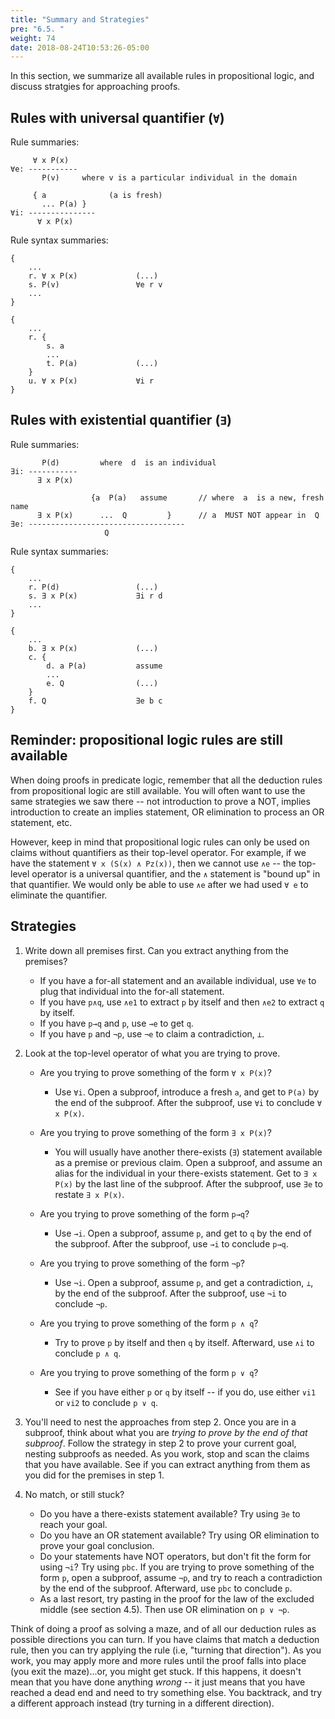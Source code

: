 ```yaml
---
title: "Summary and Strategies"
pre: "6.5. "
weight: 74
date: 2018-08-24T10:53:26-05:00
---
```


In this section, we summarize all available rules in propositional logic, and discuss stratgies for approaching proofs.

## Rules with universal quantifier (`∀`)

Rule summaries:

```text
     ∀ x P(x)
∀e: ----------- 
       P(v)     where v is a particular individual in the domain
```

```text
     { a              (a is fresh)
       ... P(a) }
∀i: ---------------
      ∀ x P(x) 

```

Rule syntax summaries:

```text
{ 
    ...
    r. ∀ x P(x) 	        (...)
    s. P(v)                 ∀e r v
    ...
}
```

```text
{ 
    ...
    r. {
        s. a
        ...
        t. P(a)             (...)
    }
    u. ∀ x P(x)             ∀i r
}
```

## Rules with existential quantifier (`∃`)

Rule summaries:

```text
       P(d)         where  d  is an individual
∃i: -----------
      ∃ x P(x)
```

```text
                  {a  P(a)   assume       // where  a  is a new, fresh name
      ∃ x P(x)      ...  Q         }      // a  MUST NOT appear in  Q
∃e: -----------------------------------
                     Q
```

Rule syntax summaries:

```text
{
    ...
    r. P(d)                 (...)
    s. ∃ x P(x)             ∃i r d
    ...
}
```

```text
{
    ...
    b. ∃ x P(x)             (...)
    c. {
        d. a P(a)           assume
        ...
        e. Q                (...)
    }
    f. Q                    ∃e b c
}
```

## Reminder: propositional logic rules are still available

When doing proofs in predicate logic, remember that all the deduction rules from propositional logic are still available. You will often want to use the same strategies we saw there -- not introduction to prove a NOT, implies introduction to create an implies statement, OR elimination to process an OR statement, etc. 

However, keep in mind that propositional logic rules can only be used on claims without quantifiers as their top-level operator. For example, if we have the statement `∀ x (S(x) ∧ Pz(x))`, then we cannot use `∧e` -- the top-level operator is a universal quantifier, and the `∧` statement is "bound up" in that quantifier. We would only be able to use `∧e` after we had used `∀ e` to eliminate the quantifier.

## Strategies

1. Write down all premises first. Can you extract anything from the premises? 
    - If you have a for-all statement and an available individual, use `∀e` to plug that individual into the for-all statement.
	- If you have `p∧q`, use `∧e1` to extract `p` by itself and then `∧e2` to extract `q` by itself.
	- If you have `p→q` and `p`, use `→e` to get `q`.
    - If you have `p` and `¬p`, use `¬e` to claim a contradiction, `⊥`.

2. Look at the top-level operator of what you are trying to prove.
    - Are you trying to prove something of the form `∀ x P(x)`?
        - Use `∀i`. Open a subproof, introduce a fresh `a`, and get to `P(a)` by the end of the subproof. After the subproof, use `∀i` to conclude `∀ x P(x)`.

    - Are you trying to prove something of the form `∃ x P(x)`?
        - You will usually have another there-exists (`∃`) statement available as a premise or previous claim. Open a subproof, and assume an alias for the individual in your there-exists statement. Get to `∃ x P(x)` by the last line of the subproof. After the subproof, use `∃e` to restate `∃ x P(x)`.

    - Are you trying to prove something of the form `p→q`? 
        - Use `→i`. Open a subproof, assume `p`, and get to `q` by the end of the subproof. After the subproof, use `→i` to conclude `p→q`.

    - Are you trying to prove something of the form `¬p`?
        - Use `¬i`. Open a subproof, assume `p`, and get a contradiction, `⊥`, by the end of the subproof. After the subproof, use `¬i` to conclude `¬p`.

    - Are you trying to prove something of the form `p ∧ q`? 
        - Try to prove `p` by itself and then `q` by itself. Afterward, use `∧i` to conclude `p ∧ q`.

    - Are you trying to prove something of the form `p ∨ q`?
        - See if you have either `p` or `q` by itself -- if you do, use either `∨i1` or `∨i2` to conclude `p ∨ q`.

3. You'll need to nest the approaches from step 2. Once you are in a subproof, think about what you are *trying to prove by the end of that subproof*. Follow the strategy in step 2 to prove your current goal, nesting subproofs as needed. As you work, stop and scan the claims that you have available. See if you can extract anything from them as you did for the premises in step 1.

4. No match, or still stuck?
    - Do you have a there-exists statement available? Try using `∃e` to reach your goal.
    - Do you have an OR statement available? Try using OR elimination to prove your goal conclusion.
    - Do your statements have NOT operators, but don't fit the form for using `¬i`? Try using `pbc`. If you are trying to prove something of the form `p`, open a subproof, assume `¬p`, and try to reach a contradiction by the end of the subproof. Afterward, use `pbc` to conclude `p`.
    - As a last resort, try pasting in the proof for the law of the excluded middle (see section 4.5). Then use OR elimination on `p ∨ ¬p`.


Think of doing a proof as solving a maze, and of all our deduction rules as possible directions you can turn. If you have claims that match a deduction rule, then you can try applying the rule (i.e, "turning that direction"). As you work, you may apply more and more rules until the proof falls into place (you exit the maze)...or, you might get stuck. If this happens, it doesn't mean that you have done anything *wrong* -- it just means that you have reached a dead end and need to try something else. You backtrack, and try a different approach instead (try turning in a different direction).